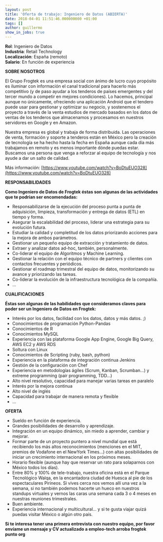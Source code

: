 ```yaml
---
layout: post
title: 'Oferta de trabajo: Ingeniero de Datos (ABIERTA)'
date: 2018-04-01 11:51:46.000000000 +01:00
tags: []
author: guillermo
show_in_jobs: true
---
```

**Rol**: Ingeniero de Datos  
**Industria**: Retail Technology  
**Localización**: España (remoto)  
**Salario**: En función de experiencia

**SOBRE NOSOTROS**

El Grupo Frogtek es una empresa social con ánimo de lucro cuyo propósito es iluminar con información el canal tradicional para hacerlo más competitivo (y de paso ayudar a los tenderos de países emergentes y del tercer mundo a competir en mejores condiciones). Lo hacemos, principal aunque no únicamente, ofreciendo una aplicación Android que el tendero puede usar para gestionar y optimizar su negocio, y sostenemos el proyecto a través de la venta estudios de mercado basados en los datos de ventas de los tenderos que almacenamos y procesamos en nuestros servidores en Google y en Amazon.

Nuestra empresa es global y trabaja de forma distribuida. Las operaciones de venta, formación y soporte a tenderos están en México pero la creación de tecnología se ha hecho hasta la fecha en España aunque cada día más trabajamos en remoto y es menos importante dónde puedas estar. Buscamos una persona que venga a reforzar al equipo de tecnología y nos ayude a dar un salto de calidad.

Más información: [https://www.youtube.com/watch?v=BoDtuEUO328](https://www.youtube.com/watch?v=BoDtuEUO328)

**RESPONSABILIDADES**

**Como Ingeniero de Datos de Frogtek éstas son algunas de las actividades que te podrían ser encomendadas:**

- Responsabilizarse de la ejecución del proceso punta a punta de adquisición, limpieza, transformación y entrega de datos (ETL) en tiempo y forma.
- Asegurar la escalabilidad del proceso, liderar una estrategia para su evolución futura.
- Estudiar la calidad y completitud de los datos priorizando acciones para la mejora de ambos parámetros.
- Gestionar un pequeño equipo de extracción y tratamiento de datos.
- Extraer y analizar datos ad-hoc, también, personalmente.
- Co-liderar el equipo de Algoritmos y Machine Learning.
- Gestionar la relación con el equipo técnico de partners y clientes con contactos frecuentes y periódicos.
- Gestionar el roadmap trimestral del equipo de datos, monitorizando su avance y priorizando las tareas.
- Co-liderar la evolución de la infraestructura tecnológica de la compañía.
- ...

**CUALIFICACIONES**

**Éstas son algunas de las habilidades que consideramos claves para poder ser un Ingeniero de Datos en Frogtek:**

- Interés por los datos, facilidad con los datos, datos y más datos. ;)
- Conocimientos de programación Python-Pandas
- Conocimientos de R
- Conocimientos MySQL
- Experiencia con las plataforma Google App Engine, Google Big Query, AWS EC2 y AWS RDS
- Soltura con Linux
- Conocimientos de Scripting (ruby, bash, python)
- Experiencia en la plataforma de integración continua Jenkins
- Gestión de la configuración con Chef
- Experiencia en metodologías ágiles (Scrum, Kanban, Scrumban…) y extreme programming (pair programming, TDD…)
- Alto nivel resolutivo, capacidad para manejar varias tareas en paralelo
- Interés por la mejora continua
- Alto nivel de inglés
- Capacidad para trabajar de manera remota y flexible
- …

**OFERTA**

- Sueldo en función de experiencia.
- Grandes posibilidades de desarrollo y aprendizaje.
- Integración en un equipo dinámico, sin miedo a aprender, cambiar y mejorar.
- Formar parte de un proyecto puntero a nivel mundial que está recibiendo los más altos reconocimientos (menciones en el MIT, premios de Vodafone en el NewYork Times…) con altas posibilidades de iniciar un crecimiento internacional en los próximos meses.
- Horario flexible (aunque hay que reservar un rato para solaparnos con México todos los días).
- Entre 80% y 100% de tele-trabajo, nuestra oficina está en el Parque Tecnológico Walqa, en la encantadora ciudad de Huesca al pie de los espectaculares Pirineos. Si vives cerca nos vemos allí una vez a la semana, si no también podemos hacerte un hueco en nuestros standups virtuales y vernos las caras una semana cada 3 o 4 meses en nuestras reuniones trimestrales.
- Buen ambiente.
- Experiencia internacional y multicultural… y si te gusta viajar quizá puedas visitar México o algún otro país.

**Si te interesa tener una primera entrevista con nuestro equipo, por favor envíame un mensaje y CV actualizado a empleo-tech arroba frogtek punto org**
